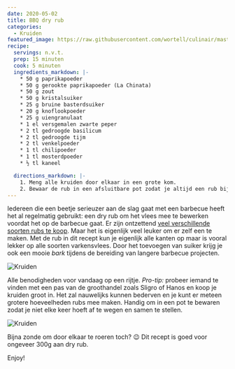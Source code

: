 ```yaml
---
date: 2020-05-02
title: BBQ dry rub
categories:
  - Kruiden
featured_image: https://raw.githubusercontent.com/wortell/culinair/master/fotos/bbqrub/_MG_9954.jpg
recipe:
  servings: n.v.t.
  prep: 15 minuten
  cook: 5 minuten
  ingredients_markdown: |-
    * 50 g paprikapoeder
    * 50 g gerookte paprikapoeder (La Chinata)
    * 50 g zout
    * 50 g kristalsuiker
    * 25 g bruine basterdsuiker
    * 20 g knoflookpoeder
    * 25 g uiengranulaat
    * 1 el versgemalen zwarte peper
    * 2 tl gedroogde basilicum
    * 2 tl gedroogde tijm
    * 2 tl venkelpoeder
    * 1 tl chilipoeder
    * 1 tl mosterdpoeder
    * ½ tl kaneel

  directions_markdown: |-
    1. Meng alle kruiden door elkaar in een grote kom.
    2. Bewaar de rub in een afsluitbare pot zodat je altijd een rub bij de hand hebt.
---
```

Iedereen die een beetje serieuzer aan de slag gaat met een barbecue heeft het al regelmatig gebruikt: een dry rub om het vlees mee te bewerken voordat het op de barbecue gaat.
Er zijn ontzettend [veel verschillende soorten rubs te koop](https://www.bbquality.nl/product-cat/rubs/). Maar het is eigenlijk veel leuker om er zelf een te maken. Met de rub in dit recept kun je eigenlijk alle kanten op maar is vooral lekker op alle soorten varkensvlees. Door het toevoegen van suiker krijg je ook een mooie _bark_ tijdens de bereiding van langere barbecue projecten.

![Kruiden](https://raw.githubusercontent.com/wortell/culinair/master/fotos/bbqrub/_MG_9950.jpg)
 
Alle benodigheden voor vandaag op een rijtje. *Pro-tip:* probeer iemand te vinden met een pas van de groothandel zoals Sligro of Hanos en koop je kruiden groot in. Het zal nauwelijks kunnen bederven en je kunt er meteen grotere hoeveelheden rubs mee maken. Handig om in een pot te bewaren zodat je niet elke keer hoeft af te wegen en samen te stellen.

![Kruiden](https://raw.githubusercontent.com/wortell/culinair/master/fotos/bbqrub/_MG_9953.jpg)
 
Bijna zonde om door elkaar te roeren toch? 😉 Dit recept is goed voor ongeveer 300g aan dry rub.

Enjoy!